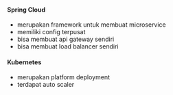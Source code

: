 #### Spring Cloud
- merupakan framework untuk membuat microservice
- memiliki config terpusat
- bisa membuat api gateway sendiri
- bisa membuat load balancer sendiri

#### Kubernetes
- merupakan platform deployment
- terdapat auto scaler